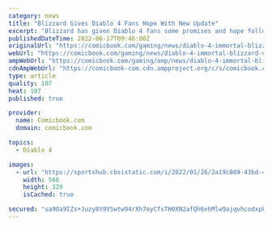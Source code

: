 ```yaml
---
category: news
title: "Blizzard Gives Diablo 4 Fans Hope With New Update"
excerpt: "Blizzard has given Diablo 4 fans some promises and hope following all the Diablo Immortal backlash. Since its release, consumers and critics alike have heavily criticized the monetization of Diablo ..."
publishedDateTime: 2022-06-17T09:46:00Z
originalUrl: "https://comicbook.com/gaming/news/diablo-4-immortal-blizzard-update-promise/"
webUrl: "https://comicbook.com/gaming/news/diablo-4-immortal-blizzard-update-promise/"
ampWebUrl: "https://comicbook.com/gaming/amp/news/diablo-4-immortal-blizzard-update-promise/"
cdnAmpWebUrl: "https://comicbook-com.cdn.ampproject.org/c/s/comicbook.com/gaming/amp/news/diablo-4-immortal-blizzard-update-promise/"
type: article
quality: 107
heat: 107
published: true

provider:
  name: Comicbook.com
  domain: comicbook.com

topics:
  - Diablo 4

images:
  - url: "https://sportshub.cbsistatic.com/i/2022/01/26/2a19c869-43bd-4777-afd8-a18d3bed97b5/epic-games-logo-new-cropped-hed.jpg?width=568&height=320"
    width: 568
    height: 320
    isCached: true

secured: "sa9Oa9IZs+Juzy8Y9V5wtw94rXh7oyCfsTH0XN2afQh6vhMlw9ajqvhcodxpbYP3l2BQo9VbMZEbwt7b7WMKfs9EaLlxttJ5fDhIjIB1YdwcW0gOY1R72fWvezEBwORN2i+mst53kaNuojfZ9hqd3oLbNWDBMSZW7fsiwvEGRDi18HOkC8QT6fdy3JyGN5UbXG2OmtV0pLZ5a5OA9fIc6Fso1JKNdV8/+3OTFrndUfG2JmDoZpjsZ9TBEYhA6zcZE88SIyZvhZ2D+CAN5Lfu0MOya0oiimEE2s8yXjT7OC16RbkO3JQNefZxh0TGgMeVIXez8TbJEo2iyacCwflDJmfoLI6bubx1PhWJ+HppEZI=;6Ux6c79BRbfDGGQ4iXZl3w=="
---
```


